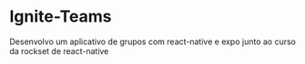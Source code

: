 # Ignite-Teams
Desenvolvo um aplicativo de grupos com react-native e expo junto ao curso da rockset de react-native
